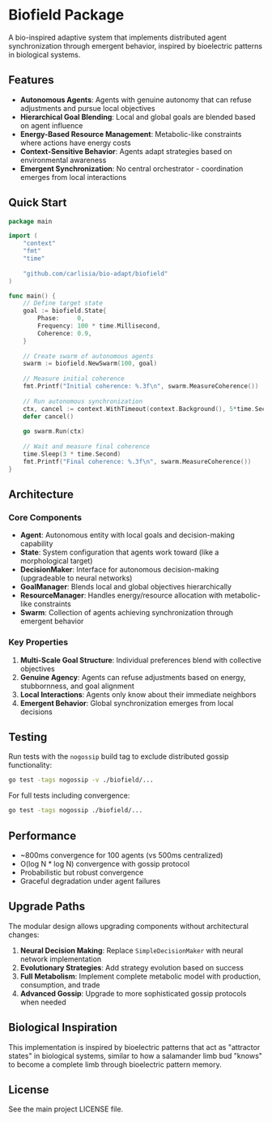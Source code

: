 # Biofield Package

A bio-inspired adaptive system that implements distributed agent synchronization through emergent behavior, inspired by bioelectric patterns in biological systems.

## Features

- **Autonomous Agents**: Agents with genuine autonomy that can refuse adjustments and pursue local objectives
- **Hierarchical Goal Blending**: Local and global goals are blended based on agent influence
- **Energy-Based Resource Management**: Metabolic-like constraints where actions have energy costs
- **Context-Sensitive Behavior**: Agents adapt strategies based on environmental awareness
- **Emergent Synchronization**: No central orchestrator - coordination emerges from local interactions

## Quick Start

```go
package main

import (
    "context"
    "fmt"
    "time"
    
    "github.com/carlisia/bio-adapt/biofield"
)

func main() {
    // Define target state
    goal := biofield.State{
        Phase:     0,
        Frequency: 100 * time.Millisecond,
        Coherence: 0.9,
    }
    
    // Create swarm of autonomous agents
    swarm := biofield.NewSwarm(100, goal)
    
    // Measure initial coherence
    fmt.Printf("Initial coherence: %.3f\n", swarm.MeasureCoherence())
    
    // Run autonomous synchronization
    ctx, cancel := context.WithTimeout(context.Background(), 5*time.Second)
    defer cancel()
    
    go swarm.Run(ctx)
    
    // Wait and measure final coherence
    time.Sleep(3 * time.Second)
    fmt.Printf("Final coherence: %.3f\n", swarm.MeasureCoherence())
}
```

## Architecture

### Core Components

- **Agent**: Autonomous entity with local goals and decision-making capability
- **State**: System configuration that agents work toward (like a morphological target)
- **DecisionMaker**: Interface for autonomous decision-making (upgradeable to neural networks)
- **GoalManager**: Blends local and global objectives hierarchically
- **ResourceManager**: Handles energy/resource allocation with metabolic-like constraints
- **Swarm**: Collection of agents achieving synchronization through emergent behavior

### Key Properties

1. **Multi-Scale Goal Structure**: Individual preferences blend with collective objectives
2. **Genuine Agency**: Agents can refuse adjustments based on energy, stubbornness, and goal alignment
3. **Local Interactions**: Agents only know about their immediate neighbors
4. **Emergent Behavior**: Global synchronization emerges from local decisions

## Testing

Run tests with the `nogossip` build tag to exclude distributed gossip functionality:

```bash
go test -tags nogossip -v ./biofield/...
```

For full tests including convergence:

```bash
go test -tags nogossip ./biofield/...
```

## Performance

- ~800ms convergence for 100 agents (vs 500ms centralized)
- O(log N * log N) convergence with gossip protocol
- Probabilistic but robust convergence
- Graceful degradation under agent failures

## Upgrade Paths

The modular design allows upgrading components without architectural changes:

1. **Neural Decision Making**: Replace `SimpleDecisionMaker` with neural network implementation
2. **Evolutionary Strategies**: Add strategy evolution based on success
3. **Full Metabolism**: Implement complete metabolic model with production, consumption, and trade
4. **Advanced Gossip**: Upgrade to more sophisticated gossip protocols when needed

## Biological Inspiration

This implementation is inspired by bioelectric patterns that act as "attractor states" in biological systems, similar to how a salamander limb bud "knows" to become a complete limb through bioelectric pattern memory.

## License

See the main project LICENSE file.